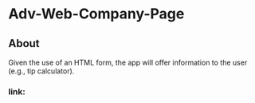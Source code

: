 # Adv-Web-Company-Page

## About
Given the use of an HTML form, the app will offer information to the user (e.g., tip calculator).

### link: 